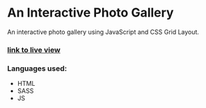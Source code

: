 # An Interactive Photo Gallery

An interactive photo gallery using JavaScript and CSS Grid Layout.

### [link to live view](https://indaqoo.github.io/techdegree-unit-5/)

### Languages used:
- HTML
- SASS
- JS
